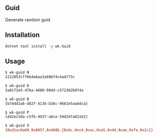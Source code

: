 ## Guid

Generate random guid

## Installation

```bash
dotnet tool install -g wk.Guid
```

## Usage

```bash
$ wk-guid N
2212053cff664a6aa3a686f4c4ad773c

$ wk-guid D
3a8172e5-476a-4600-99d4-c572362b9f4a

$ wk-guid B
{b744d2a6-d82f-4136-b36c-9681e5aa4dca}

$ wk-guid P
(d42ec5da-c5fb-4937-a8ce-59d2d7a82a52)

$ wk-guid X
{0xd1ac0a60,0x805f,0x468b,{0xbc,0xc4,0xac,0xa5,0x4d,0xae,0xfe,0x2c}}
```